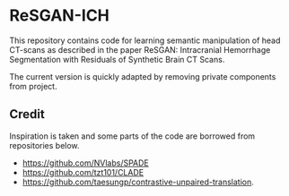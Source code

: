 # ReSGAN-ICH

This repository contains code for learning semantic manipulation of head CT-scans as described in the paper ReSGAN: Intracranial Hemorrhage Segmentation with Residuals of Synthetic Brain CT Scans. 

The current version is quickly adapted by removing private components from project.

## Credit

Inspiration is taken and some parts of the code are borrowed from repositories below.
- https://github.com/NVlabs/SPADE
- https://github.com/tzt101/CLADE
- https://github.com/taesungp/contrastive-unpaired-translation.
